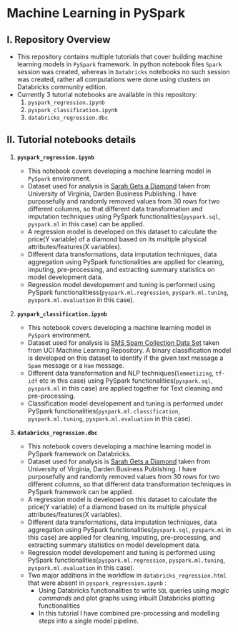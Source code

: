 # **Machine Learning in PySpark**

## I. Repository Overview

- This repository contains multiple tutorials that cover building machine learning models in `PySpark` framework. In python notebook files `Spark` session was created, whereas in `Databricks` notebooks no such session was created, rather all computations were done using clusters on Databricks community edition.
- Currently 3 tutorial notebooks are available in this repository:
  1. `pyspark_regression.ipynb`
  2. `pyspark_classification.ipynb`
  3. `databricks_regression.dbc`
  
## II. Tutorial notebooks details

1. **`pyspark_regression.ipynb`**
    - This notebook covers developing a machine learning model in `PySpark` environment.
    - Dataset used for analysis is [Sarah Gets a Diamond](http://store.darden.virginia.edu/sarah-gets-a-diamond) taken from University of Virginia, Darden Business Publishing. I have purposefully and randomly removed values from 30 rows for two different columns, so that different data transformation and imputation techniques using PySpark functionalities(`pyspark.sql`, `pyspark.ml` in this case) can be applied.
    - A regression model is developed on this dataset to calculate the price(Y variable) of a diamond based on its multiple physical attributes/features(X variables).
    - Different data transformations, data imputation techniques, data aggregation using PySpark functionalities are applied for cleaning, imputing, pre-processing, and extracting summary statistics on model development data.
    - Regression model developement and tuning is performed using PySpark functionalitiess(`pyspark.ml.regression`, `pyspark.ml.tuning`, `pyspark.ml.evaluation` in this case).

2. **`pyspark_classification.ipynb`**
     - This notebook covers developing a machine learning model in `PySpark` environment.
     - Dataset used for analysis is [SMS Spam Collection Data Set](https://archive.ics.uci.edu/ml/datasets/sms+spam+collection) taken from UCI Machine Learning Repository. A binary classification model is developed on this dataset to identify if the given text message a `Spam` message or a `Ham` message.
     - Different data transformation and NLP techniques(`lemmetizing`, `tf-idf` etc in this case) using PySpark functionalities(`pyspark.sql`, `pyspark.ml` in this case) are applied together for Text cleaning and pre-processing.
     - Classification model developement and tuning is performed under PySpark functionalities(`pyspark.ml.classification`, `pyspark.ml.tuning`, `pyspark.ml.evaluation` in this case).

3. **`databricks_regression.dbc`**
     - This notebook covers developing a machine learning model in PySpark framework on Databricks.
     - Dataset used for analysis is [Sarah Gets a Diamond](http://store.darden.virginia.edu/sarah-gets-a-diamond) taken from University of Virginia, Darden Business Publishing. I have purposefully and randomly removed values from 30 rows for two different columns, so that different data transformation techniques in PySpark framework can be applied.
     - A regression model is developed on this dataset to calculate the price(Y variable) of a diamond based on its multiple physical attributes/features(X variables).
     - Different data transformations, data imputation techniques, data aggregation using PySpark functionalities(`pyspark.sql`, `pyspark.ml` in this case) are applied for cleaning, imputing, pre-processing, and extracting summary statistics on model development data.
     - Regression model developement and tuning is performed using PySpark functionalities(`pyspark.ml.regression`, `pyspark.ml.tuning`, `pyspark.ml.evaluation` in this case).
     - Two major additions in the workflow in `databricks_regression.html` that were absent in `pyspark_regression.ipynb` :
       -  Using Databricks functionalities to write `SQL` queries using *magic commands* and plot graphs using inbuilt Databricks plotting functionalities 
       -  In this tutorial I have combined pre-processing and modelling steps into a single model pipeline.

